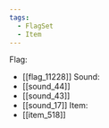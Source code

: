 ```yaml
---
tags:
  - FlagSet
  - Item
---
```

Flag:
- [[flag_11228]]
Sound:
- [[sound_44]]
- [[sound_43]]
- [[sound_17]]
Item:
- [[item_518]]

